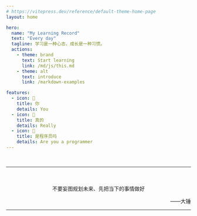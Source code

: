 ```yaml
---
# https://vitepress.dev/reference/default-theme-home-page
layout: home

hero:
  name: "My Learning Record"
  text: "Every day"
  tagline: 学习是一种心态，成长是一种习惯。
  actions:
    - theme: brand
      text: Start learning
      link: /md/js/this.md
    - theme: alt
      text: introduce
      link: /markdown-examples

features:
  - icon: 🤹
    title: 你
    details: You
  - icon: 🤹
    title: 真的
    details: Really
  - icon: 🤹
    title: 是程序员吗
    details: Are you a programmer
---
```


<br>

---
<br>
<br>

<center>不要妄图规划未来、先把当下的事情做好</center>
<p align="right"style="text-decoration: none;">——大锤</p>

---
